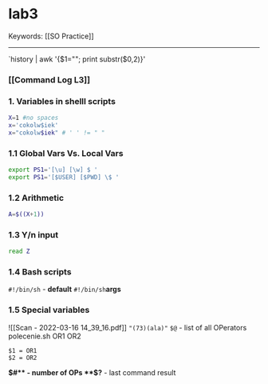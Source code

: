 # lab3  
Keywords: 
[[SO Practice]]

--- 
`history | awk '{$1=""; print substr($0,2)}'
### [[Command Log L3]]

### 1. Variables in shelll scripts
``` bash
X=1 #no spaces
x='cokolw$iek'
x="cokolw$iek" # ' ' != " "
```

### 1.1 Global Vars Vs. Local Vars
```bash
export PS1='[\u] [\w] $ '
export PS1='[$USER] [$PWD] \$ '
```

### 1.2 Arithmetic
```bash
A=$((X+1))
```
### 1.3 Y/n input
```bash
read Z
```
### 1.4 Bash scripts  
`#!/bin/sh`  - **default**
`#!/bin/sh`**args**` `
### 1.5 Special variables 
![[Scan - 2022-03-16 14_39_16.pdf]]
`"(73)(ala)"`
`$@` - list of all OPerators
polecenie.sh OR1 OR2
```$0 = polecenie.sh
$1 = OR1
$2 = OR2
```

**$#** - number of OPs
**$?** - last command result 
